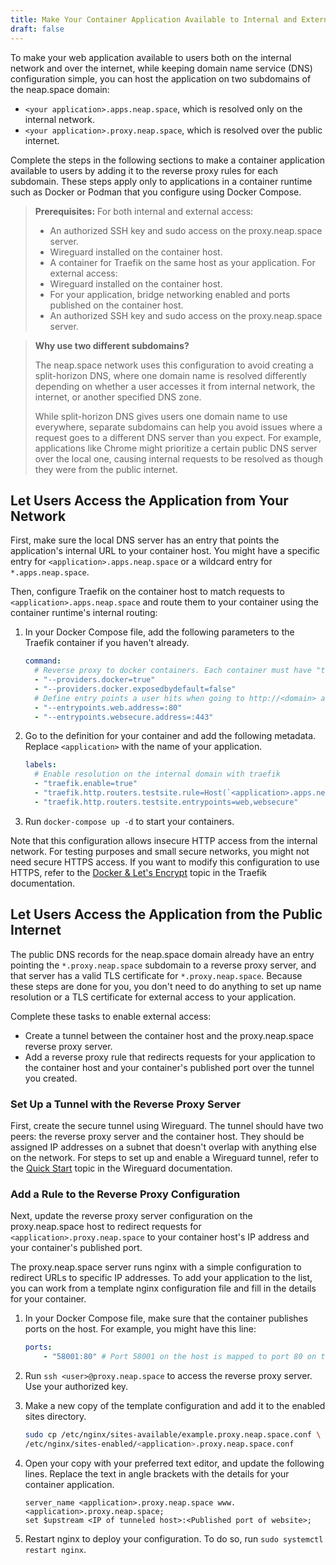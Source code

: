 ```yaml
---
title: Make Your Container Application Available to Internal and External Users
draft: false
---
```

To make your web application available to users both on the internal network and over the internet, while keeping domain name service (DNS) configuration simple, you can host the application on two subdomains of the neap.space domain:
* `<your application>.apps.neap.space`, which is resolved only on the internal network.
* `<your application>.proxy.neap.space`, which is resolved over the public internet.

Complete the steps in the following sections to make a container application available to users by adding it to the reverse proxy rules for each subdomain. These steps apply only to applications in a container runtime such as Docker or Podman that you configure using Docker Compose.

>**Prerequisites:**
>For both internal and external access:
>* An authorized SSH key and sudo access on the proxy.neap.space server.
>* Wireguard installed on the container host.
>* A container for Traefik on the same host as your application. 
>For external access:
>* Wireguard installed on the container host.
>* For your application, bridge networking enabled and ports published on the container host.
>* An authorized SSH key and sudo access on the proxy.neap.space server.

>**Why use two different subdomains?**
>
>The neap.space network uses this configuration to avoid creating a split-horizon DNS, where one domain name is resolved differently depending on whether a user accesses it from internal network, the internet, or another specified DNS zone.
>
>
>While split-horizon DNS gives users one domain name to use everywhere, separate subdomains can help you avoid issues where a request goes to a different DNS server than you expect. For example, applications like Chrome might prioritize a certain public DNS server over the local one, causing internal requests to be resolved as though they were from the public internet.

## Let Users Access the Application from Your Network
First, make sure the local DNS server has an entry that points the application's internal URL to your container host. You might have a specific entry for `<application>.apps.neap.space` or a wildcard entry for `*.apps.neap.space`.

Then, configure Traefik on the container host to match requests to `<application>.apps.neap.space` and route them to your container using the container runtime's internal routing:

1. In your Docker Compose file, add the following parameters to the Traefik container if you haven't already.

    ```yaml
    command:
      # Reverse proxy to docker containers. Each container must have "traefik.enable=true" in labels
      - "--providers.docker=true"
      - "--providers.docker.exposedbydefault=false"
      # Define entry points a user hits when going to http://<domain> and https://<domain>
      - "--entrypoints.web.address=:80"
      - "--entrypoints.websecure.address=:443"
    ```

1. Go to the definition for your container and add the following metadata. Replace `<application>` with the name of your application.

    ```yaml
    labels:
      # Enable resolution on the internal domain with traefik
      - "traefik.enable=true"
      - "traefik.http.routers.testsite.rule=Host(`<application>.apps.neap.space`)"
      - "traefik.http.routers.testsite.entrypoints=web,websecure"
    ```

1. Run `docker-compose up -d` to start your containers.

Note that this configuration allows insecure HTTP access from the internal network. For testing purposes and small secure networks, you might not need secure HTTPS access. If you want to modify this configuration to use HTTPS, refer to the [Docker & Let's Encrypt](https://doc.traefik.io/traefik/v1.7/user-guide/docker-and-lets-encrypt/) topic in the Traefik documentation.

## Let Users Access the Application from the Public Internet
The public DNS records for the neap.space domain already have an entry pointing the `*.proxy.neap.space` subdomain to a reverse proxy server, and that server has a valid TLS certificate for `*.proxy.neap.space`. Because these steps are done for you, you don't need to do anything to set up name resolution or a TLS certificate for external access to your application.

Complete these tasks to enable external access:
* Create a tunnel between the container host and the proxy.neap.space reverse proxy server.
* Add a reverse proxy rule that redirects requests for your application to the container host and your container's published port over the tunnel you created.

### Set Up a Tunnel with the Reverse Proxy Server
First, create the secure tunnel using Wireguard. The tunnel should have two peers: the reverse proxy server and the container host. They should be assigned IP addresses on a subnet that doesn't overlap with anything else on the network. For steps to set up and enable a Wireguard tunnel, refer to the [Quick Start](https://www.wireguard.com/quickstart/) topic in the Wireguard documentation.

### Add a Rule to the Reverse Proxy Configuration
Next, update the reverse proxy server configuration on the proxy.neap.space host to redirect requests for `<application>.proxy.neap.space` to your container host's IP address and your container's published port.

The proxy.neap.space server runs nginx with a simple configuration to redirect URLs to specific IP addresses. To add your application to the list, you can work from a template nginx configuration file and fill in the details for your container.

1. In your Docker Compose file, make sure that the container publishes ports on the host. For example, you might have this line:

    ```yaml
    ports:
        - "58001:80" # Port 58001 on the host is mapped to port 80 on the container.
    ```

1. Run `ssh <user>@proxy.neap.space` to access the reverse proxy server. Use your authorized key.
1. Make a new copy of the template configuration and add it to the enabled sites directory.

    ```sh
    sudo cp /etc/nginx/sites-available/example.proxy.neap.space.conf \
    /etc/nginx/sites-enabled/<application>.proxy.neap.space.conf
    ```

1. Open your copy with your preferred text editor, and update the following lines. Replace the text in angle brackets with the details for your container application.

    ```nginx
    server_name <application>.proxy.neap.space www.<application>.proxy.neap.space;
    set $upstream <IP of tunneled host>:<Published port of website>;
    ```

1. Restart nginx to deploy your configuration. To do so, run `sudo systemctl restart nginx`.
